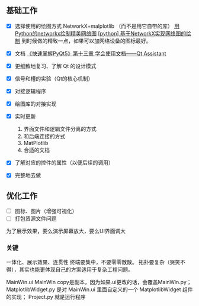 ## 基础工作
- [x] 选择使用的绘图方式
NetworkX+malplotlib （而不是用它自带的库）
[用Python的networkx绘制精美网络图](https://blog.csdn.net/qq951127336/article/details/54586869)
[[python] 基于NetworkX实现网络图的绘制](https://blog.csdn.net/LuohenYJ/article/details/102787660)
到时候做的精致一点，如果可以加网络设备的图标最好。

- [x] 文档
[《快速掌握PyQt5》第十三章 学会使用文档——Qt Assistant](https://blog.csdn.net/La_vie_est_belle/article/details/82662937)

	
- [x] 更细致地复习、了解 Qt 的设计模式
- [x] 信号和槽的实验（Qt的核心机制）
- [x] 对接逻辑程序
- [x] 绘图库的对接实现
- [x] 实时更新
	1. 界面文件和逻辑文件分离的方式
	1. 和后端连接的方式
	1. MatPlotlib
	1. 合适的文档
- [x] 了解对应的控件的属性（以便后续的调用）
- [x] 完整地去做

## 优化工作
- [ ] 图标、图片（增强可视化）
- [ ] 打包资源文件问题

为了展示效果，要么演示屏幕放大，要么UI界面调大

### 关键
一体化、展示效果、连贯性
终端要集中，不要零零散散。
拓扑要复杂（哭笑不得），其实也能更体现自己的方案适用于复杂工程问题。

MainWin.ui 
MainWin copy是副本，因为如果.ui更改的话，会覆盖MainWin.py；
MatplotlibWidget.py 是对 MainWin.ui 里面自定义的一个 MatplotlibWidget 组件的实现；
Project.py 就是运行程序
